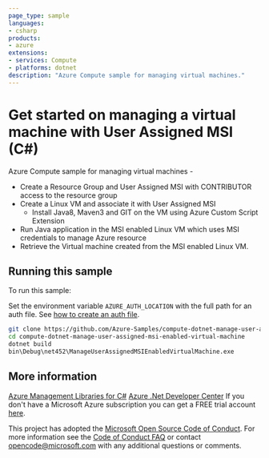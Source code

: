 ```yaml
---
page_type: sample
languages:
- csharp
products:
- azure
extensions:
- services: Compute
- platforms: dotnet
description: "Azure Compute sample for managing virtual machines."
---
```


# Get started on managing a virtual machine with User Assigned MSI (C#)

 Azure Compute sample for managing virtual machines -
  - Create a Resource Group and User Assigned MSI with CONTRIBUTOR access to the resource group
  - Create a Linux VM and associate it with User Assigned MSI
      - Install Java8, Maven3 and GIT on the VM using Azure Custom Script Extension
  - Run Java application in the MSI enabled Linux VM which uses MSI credentials to manage Azure resource
  - Retrieve the Virtual machine created from the MSI enabled Linux VM.


## Running this sample

To run this sample:

Set the environment variable `AZURE_AUTH_LOCATION` with the full path for an auth file. See [how to create an auth file](https://github.com/Azure/azure-libraries-for-net/blob/master/AUTH.md).

```bash
git clone https://github.com/Azure-Samples/compute-dotnet-manage-user-assigned-msi-enabled-virtual-machine.git
cd compute-dotnet-manage-user-assigned-msi-enabled-virtual-machine
dotnet build
bin\Debug\net452\ManageUserAssignedMSIEnabledVirtualMachine.exe
```

## More information

[Azure Management Libraries for C#](https://github.com/Azure/azure-sdk-for-net/tree/Fluent)
[Azure .Net Developer Center](https://azure.microsoft.com/en-us/develop/net/)
If you don't have a Microsoft Azure subscription you can get a FREE trial account [here](http://go.microsoft.com/fwlink/?LinkId=330212).

This project has adopted the [Microsoft Open Source Code of Conduct](https://opensource.microsoft.com/codeofconduct/). For more information see the [Code of Conduct FAQ](https://opensource.microsoft.com/codeofconduct/faq/) or contact [opencode@microsoft.com](mailto:opencode@microsoft.com) with any additional questions or comments.
